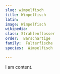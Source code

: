 ```yaml
---
slug: wimpelfisch
title: Wimpelfisch
latin:
image: Wimpelfisch
wikipedia: 
class: Strahlenflosser
order:  Barschartige
family:  Falterfische
species:  Wimpelfisch

---
```


I am content.
